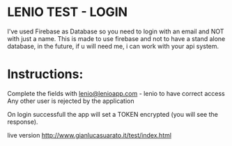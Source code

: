 # LENIO TEST - LOGIN


I've used Firebase as Database so you need to login with an email and NOT with just a name. This is made to use firebase and not to have a stand alone database, in the future, if u will need me, i can work with your api system.


# Instructions: 

Complete the fields with lenio@lenioapp.com - lenio to have correct access
Any other user is rejected by the application

On login successfull the app will set a TOKEN encrypted (you will see the response).

live version http://www.gianlucasuarato.it/test/index.html